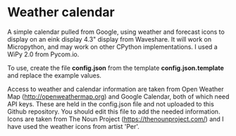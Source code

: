 # Weather calendar

A simple calendar pulled from Google, using weather and forecast icons to display on an eink display 4.3" display from Waveshare. It will work on Micropython, and may work on other CPython implementations. I used a WiPy 2.0 from Pycom.io.

To use, create the file __config.json__ from the template __config.json.template__ and replace the example values.

Access to weather and calendar information are taken from Open Weather Map (http://openweathermap.org) and Google Calendar, both of which need API keys. These are held in the config.json file and not uploaded to this Github repository. You should edit this file to add the needed information. Icons are taken from The Noun Project (https://thenounproject.com/) and I have used the weather icons from artist 'Per'.
